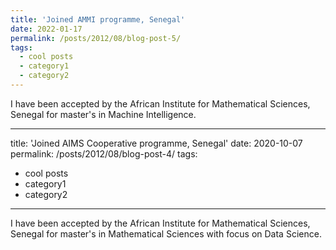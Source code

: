 ```yaml
---
title: 'Joined AMMI programme, Senegal'
date: 2022-01-17
permalink: /posts/2012/08/blog-post-5/
tags:
  - cool posts
  - category1
  - category2
---
```


I have been accepted by the African Institute for Mathematical Sciences, Senegal for master's in Machine Intelligence. 

---
title: 'Joined AIMS Cooperative programme, Senegal'
date: 2020-10-07
permalink: /posts/2012/08/blog-post-4/
tags:
  - cool posts
  - category1
  - category2
---

I have been accepted by the African Institute for Mathematical Sciences, Senegal for master's in Mathematical Sciences with focus on Data Science. 
